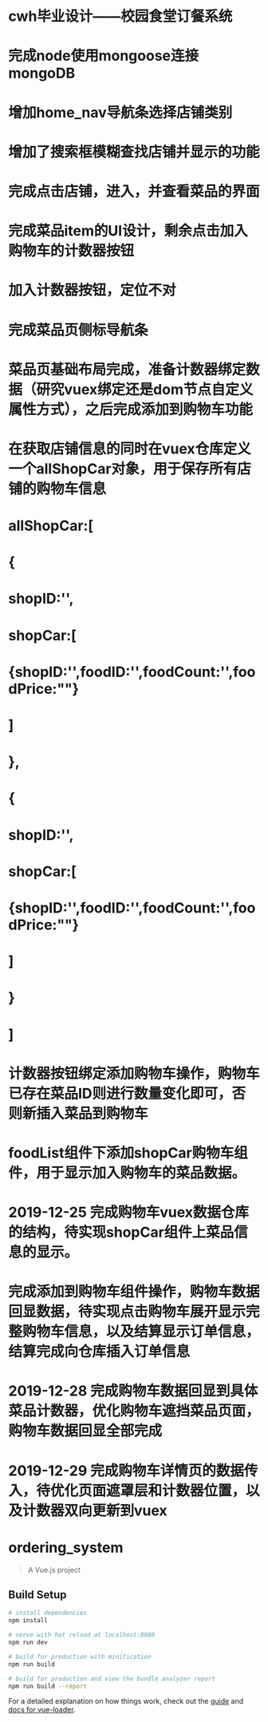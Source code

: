 # cwh毕业设计——校园食堂订餐系统

# 	完成node使用mongoose连接mongoDB

#   增加home_nav导航条选择店铺类别

#   增加了搜索框模糊查找店铺并显示的功能

#   完成点击店铺，进入，并查看菜品的界面

#   完成菜品item的UI设计，剩余点击加入购物车的计数器按钮

#   加入计数器按钮，定位不对    

#   完成菜品页侧标导航条

#   菜品页基础布局完成，准备计数器绑定数据（研究vuex绑定还是dom节点自定义属性方式），之后完成添加到购物车功能

#   在获取店铺信息的同时在vuex仓库定义一个allShopCar对象，用于保存所有店铺的购物车信息
#   allShopCar:[
#        {   
#            shopID:'',
#            shopCar:[
#                {shopID:'',foodID:'',foodCount:'',foodPrice:""}
#            ]
#        },
#        {
#            shopID:'',
#            shopCar:[
#                {shopID:'',foodID:'',foodCount:'',foodPrice:""}
#            ]
#        }
#    ]

#   计数器按钮绑定添加购物车操作，购物车已存在菜品ID则进行数量变化即可，否则新插入菜品到购物车

#   foodList组件下添加shopCar购物车组件，用于显示加入购物车的菜品数据。

#   2019-12-25 完成购物车vuex数据仓库的结构，待实现shopCar组件上菜品信息的显示。

#   完成添加到购物车组件操作，购物车数据回显数据，待实现点击购物车展开显示完整购物车信息，以及结算显示订单信息，结算完成向仓库插入订单信息

#   2019-12-28  完成购物车数据回显到具体菜品计数器，优化购物车遮挡菜品页面，购物车数据回显全部完成

#   2019-12-29  完成购物车详情页的数据传入，待优化页面遮罩层和计数器位置，以及计数器双向更新到vuex

# ordering_system

> A Vue.js project

## Build Setup

``` bash
# install dependencies
npm install

# serve with hot reload at localhost:8080
npm run dev

# build for production with minification
npm run build

# build for production and view the bundle analyzer report
npm run build --report
```

For a detailed explanation on how things work, check out the [guide](http://vuejs-templates.github.io/webpack/) and [docs for vue-loader](http://vuejs.github.io/vue-loader).
